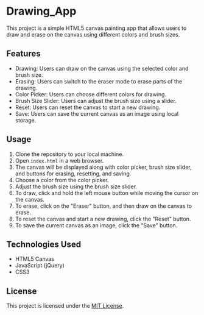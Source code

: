 # Drawing_App

This project is a simple HTML5 canvas painting app that allows users to draw and erase on the canvas using different colors and brush sizes.

## Features

- Drawing: Users can draw on the canvas using the selected color and brush size.
- Erasing: Users can switch to the eraser mode to erase parts of the drawing.
- Color Picker: Users can choose different colors for drawing.
- Brush Size Slider: Users can adjust the brush size using a slider.
- Reset: Users can reset the canvas to start a new drawing.
- Save: Users can save the current canvas as an image using local storage.

## Usage

1. Clone the repository to your local machine.
2. Open `index.html` in a web browser.
3. The canvas will be displayed along with color picker, brush size slider, and buttons for erasing, resetting, and saving.
4. Choose a color from the color picker.
5. Adjust the brush size using the brush size slider.
6. To draw, click and hold the left mouse button while moving the cursor on the canvas.
7. To erase, click on the "Eraser" button, and then draw on the canvas to erase.
8. To reset the canvas and start a new drawing, click the "Reset" button.
9. To save the current canvas as an image, click the "Save" button.

## Technologies Used

- HTML5 Canvas
- JavaScript (jQuery)
- CSS3
  
## License

This project is licensed under the [MIT License](LICENSE).
